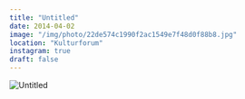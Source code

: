 ```yaml
---
title: "Untitled"
date: 2014-04-02
image: "/img/photo/22de574c1990f2ac1549e7f48d0f88b8.jpg"
location: "Kulturforum"
instagram: true
draft: false
---
```


![Untitled](/img/photo/22de574c1990f2ac1549e7f48d0f88b8.jpg)
